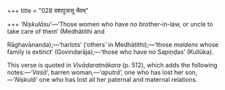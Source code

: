 +++
title = "028 वशापुत्रासु चैवम्"

+++
‘*Niṣkulāsu*’—‘Those women who have no brother-in-law, or uncle to take
care of them’ (Medhātithi and

Rāghavānanda);—‘harlots’ (‘others’ in Medhātithi);—‘those *maidens*
whose family is extinct’ (Govindarāja);—‘those who have no Sapiṇḍas’
(Kullūka).

This verse is quoted in *Vivādaratnākara* (p. 512), which adds the
following notes:—‘*Vaśā*’, barren woman,—‘*aputrā*’, one who has lost
her son,—‘*Niṣkulā*’ one who has lost all her paternal and maternal
relations.


